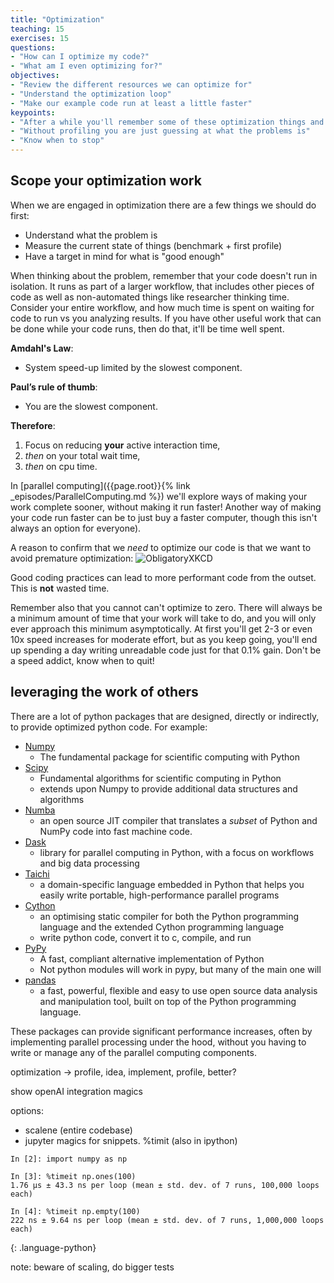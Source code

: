 ```yaml
---
title: "Optimization"
teaching: 15
exercises: 15
questions:
- "How can I optimize my code?"
- "What am I even optimizing for?"
objectives:
- "Review the different resources we can optimize for"
- "Understand the optimization loop"
- "Make our example code run at least a little faster"
keypoints:
- "After a while you'll remember some of these optimization things and do them by default (esp, NumPy things)"
- "Without profiling you are just guessing at what the problems is"
- "Know when to stop"
---
```



## Scope your optimization work
When we are engaged in optimization there are a few things we should do first:
- Understand what the problem is
- Measure the current state of things (benchmark + first profile)
- Have a target in mind for what is "good enough"

When thinking about the problem, remember that your code doesn't run in isolation.
It runs as part of a larger workflow, that includes other pieces of code as well as non-automated things like researcher thinking time.
Consider your entire workflow, and how much time is spent on waiting for code to run vs you analyzing results.
If you have other useful work that can be done while your code runs, then do that, it'll be time well spent.

**Amdahl's Law**: 
- System speed-up limited by the slowest component.

**Paul’s rule of thumb**: 
- You are the slowest component.

**Therefore**: 
1. Focus on reducing **your** active interaction time,
2. *then* on your total wait time, 
3. *then* on cpu time.

In [parallel computing]({{page.root}}{% link _episodes/ParallelComputing.md %}) we'll explore ways of making your work complete sooner, without making it run faster!
Another way of making your code run faster can be to just buy a faster computer, though this isn't always an option for everyone).

A reason to confirm that we *need* to optimize our code is that we want to avoid premature optimization:
![ObligatoryXKCD](https://imgs.xkcd.com/comics/is_it_worth_the_time.png)


Good coding practices can lead to more performant code from the outset.
This is **not** wasted time.

Remember also that you cannot can't optimize to zero.
There will always be a minimum amount of time that your work will take to do, and you will only ever approach this minimum asymptotically.
At first you'll get 2-3 or even 10x speed increases for moderate effort, but as you keep going, you'll end up spending a day writing unreadable code just for that 0.1% gain.
Don't be a speed addict, know when to quit!


## leveraging the work of others
There are a lot of python packages that are designed, directly or indirectly, to provide optimized python code.
For example:
- [Numpy](https://numpy.org/)
  - The fundamental package for scientific computing with Python
- [Scipy](https://scipy.org/)
  - Fundamental algorithms for scientific computing in Python
  - extends upon Numpy to provide additional data structures and algorithms
- [Numba](https://numba.pydata.org/)
  - an open source JIT compiler that translates a *subset* of Python and NumPy code into fast machine code.
- [Dask](https://www.dask.org/)
  - library for parallel computing in Python, with a focus on workflows and big data processing
- [Taichi](https://www.taichi-lang.org/)
  - a domain-specific language embedded in Python that helps you easily write portable, high-performance parallel programs
- [Cython](https://cython.org/)
  - an optimising static compiler for both the Python programming language and the extended Cython programming language
  - write python code, convert it to c, compile, and run
- [PyPy](https://www.pypy.org/)
  - A fast, compliant alternative implementation of Python
  - Not python modules will work in pypy, but many of the main one will
- [pandas](https://pandas.pydata.org/)
  - a fast, powerful, flexible and easy to use open source data analysis and manipulation tool, built on top of the Python programming language.

These packages can provide significant performance increases, often by implementing parallel processing under the hood, without you having to write or manage any of the parallel computing components.

optimization -> profile, idea, implement, profile, better?

show openAI integration magics

options:
- scalene (entire codebase)
- jupyter magics for snippets. %timit (also in ipython)

~~~
In [2]: import numpy as np

In [3]: %timeit np.ones(100)
1.76 µs ± 43.3 ns per loop (mean ± std. dev. of 7 runs, 100,000 loops each)

In [4]: %timeit np.empty(100)
222 ns ± 9.64 ns per loop (mean ± std. dev. of 7 runs, 1,000,000 loops each)
~~~
{: .language-python}

note: beware of scaling, do bigger tests